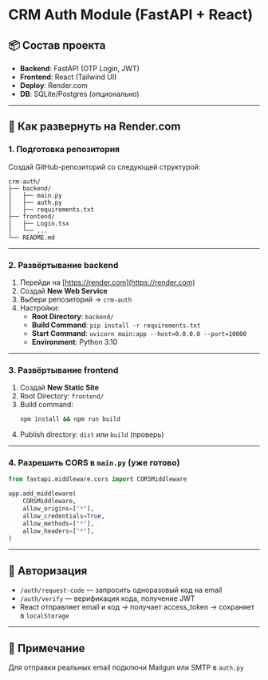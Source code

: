 # CRM Auth Module (FastAPI + React)

## 📦 Состав проекта
- **Backend**: FastAPI (OTP Login, JWT)
- **Frontend**: React (Tailwind UI)
- **Deploy**: Render.com
- **DB**: SQLite/Postgres (опционально)

---

## 🚀 Как развернуть на Render.com

### 1. Подготовка репозитория

Создай GitHub-репозиторий со следующей структурой:

```
crm-auth/
├── backend/
│   ├── main.py
│   ├── auth.py
│   ├── requirements.txt
├── frontend/
│   ├── Login.tsx
│   └── ...
└── README.md
```

---

### 2. Развёртывание backend

1. Перейди на [https://render.com](https://render.com)
2. Создай **New Web Service**
3. Выбери репозиторий → `crm-auth`
4. Настройки:
   - **Root Directory**: `backend/`
   - **Build Command**: `pip install -r requirements.txt`
   - **Start Command**: `uvicorn main:app --host=0.0.0.0 --port=10000`
   - **Environment**: Python 3.10

---

### 3. Развёртывание frontend

1. Создай **New Static Site**
2. Root Directory: `frontend/`
3. Build command:
   ```bash
   npm install && npm run build
   ```
4. Publish directory: `dist` или `build` (проверь)

---

### 4. Разрешить CORS в `main.py` (уже готово)

```python
from fastapi.middleware.cors import CORSMiddleware

app.add_middleware(
    CORSMiddleware,
    allow_origins=["*"],
    allow_credentials=True,
    allow_methods=["*"],
    allow_headers=["*"],
)
```

---

## 🔑 Авторизация

- `/auth/request-code` — запросить одноразовый код на email
- `/auth/verify` — верификация кода, получение JWT
- React отправляет email и код → получает access_token → сохраняет в `localStorage`

---

## 📩 Примечание

Для отправки реальных email подключи Mailgun или SMTP в `auth.py`